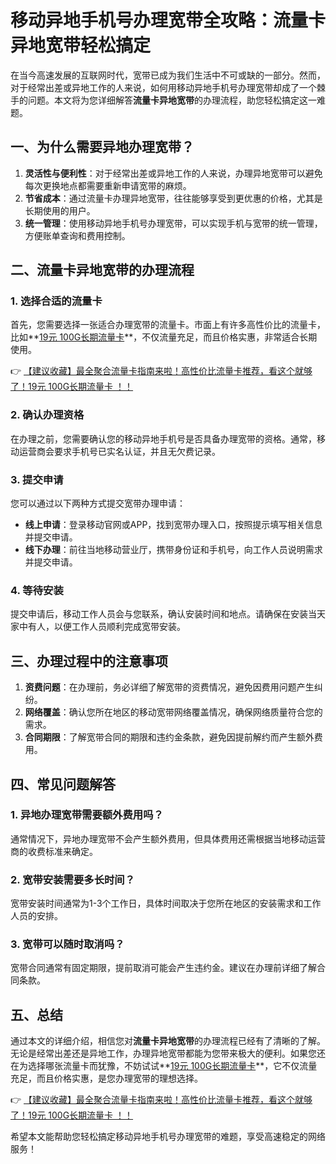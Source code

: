 # 移动异地手机号办理宽带全攻略：流量卡异地宽带轻松搞定

在当今高速发展的互联网时代，宽带已成为我们生活中不可或缺的一部分。然而，对于经常出差或异地工作的人来说，如何用移动异地手机号办理宽带却成了一个棘手的问题。本文将为您详细解答**流量卡异地宽带**的办理流程，助您轻松搞定这一难题。

## 一、为什么需要异地办理宽带？

1. **灵活性与便利性**：对于经常出差或异地工作的人来说，办理异地宽带可以避免每次更换地点都需要重新申请宽带的麻烦。
2. **节省成本**：通过流量卡办理异地宽带，往往能够享受到更优惠的价格，尤其是长期使用的用户。
3. **统一管理**：使用移动异地手机号办理宽带，可以实现手机与宽带的统一管理，方便账单查询和费用控制。

## 二、流量卡异地宽带的办理流程

### 1. 选择合适的流量卡

首先，您需要选择一张适合办理宽带的流量卡。市面上有许多高性价比的流量卡，比如**[19元 100G长期流量卡](https://bit.ly/Liuliangka)**，不仅流量充足，而且价格实惠，非常适合长期使用。

👉 [【建议收藏】最全聚合流量卡指南来啦！高性价比流量卡推荐，看这个就够了！19元 100G长期流量卡 ！！](https://bit.ly/Liuliangka)

### 2. 确认办理资格

在办理之前，您需要确认您的移动异地手机号是否具备办理宽带的资格。通常，移动运营商会要求手机号已实名认证，并且无欠费记录。

### 3. 提交申请

您可以通过以下两种方式提交宽带办理申请：
- **线上申请**：登录移动官网或APP，找到宽带办理入口，按照提示填写相关信息并提交申请。
- **线下办理**：前往当地移动营业厅，携带身份证和手机号，向工作人员说明需求并提交申请。

### 4. 等待安装

提交申请后，移动工作人员会与您联系，确认安装时间和地点。请确保在安装当天家中有人，以便工作人员顺利完成宽带安装。

## 三、办理过程中的注意事项

1. **资费问题**：在办理前，务必详细了解宽带的资费情况，避免因费用问题产生纠纷。
2. **网络覆盖**：确认您所在地区的移动宽带网络覆盖情况，确保网络质量符合您的需求。
3. **合同期限**：了解宽带合同的期限和违约金条款，避免因提前解约而产生额外费用。

## 四、常见问题解答

### 1. 异地办理宽带需要额外费用吗？

通常情况下，异地办理宽带不会产生额外费用，但具体费用还需根据当地移动运营商的收费标准来确定。

### 2. 宽带安装需要多长时间？

宽带安装时间通常为1-3个工作日，具体时间取决于您所在地区的安装需求和工作人员的安排。

### 3. 宽带可以随时取消吗？

宽带合同通常有固定期限，提前取消可能会产生违约金。建议在办理前详细了解合同条款。

## 五、总结

通过本文的详细介绍，相信您对**流量卡异地宽带**的办理流程已经有了清晰的了解。无论是经常出差还是异地工作，办理异地宽带都能为您带来极大的便利。如果您还在为选择哪张流量卡而犹豫，不妨试试**[19元 100G长期流量卡](https://bit.ly/Liuliangka)**，它不仅流量充足，而且价格实惠，是您办理宽带的理想选择。

👉 [【建议收藏】最全聚合流量卡指南来啦！高性价比流量卡推荐，看这个就够了！19元 100G长期流量卡 ！！](https://bit.ly/Liuliangka)

希望本文能帮助您轻松搞定移动异地手机号办理宽带的难题，享受高速稳定的网络服务！